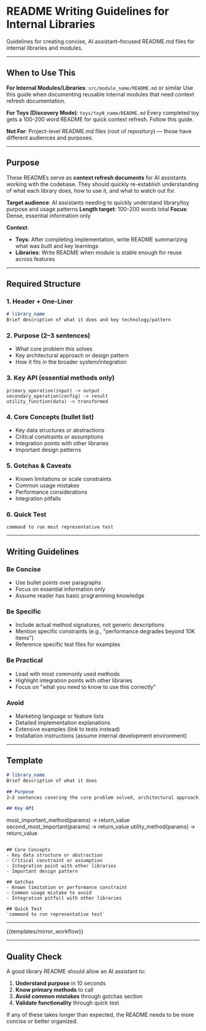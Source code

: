 # README Writing Guidelines for Internal Libraries

Guidelines for creating concise, AI assistant–focused README.md files for internal libraries and modules.

---

## When to Use This

**For Internal Modules/Libraries**: `src/module_name/README.md` or similar
Use this guide when documenting reusable internal modules that need context refresh documentation.

**For Toys (Discovery Mode)**: `toys/toyN_name/README.md`
Every completed toy gets a 100-200 word README for quick context refresh. Follow this guide.

**Not For**: Project-level README.md files (root of repository) — those have different audiences and purposes.

---

## Purpose

These READMEs serve as **context refresh documents** for AI assistants working with the codebase. They should quickly re-establish understanding of what each library does, how to use it, and what to watch out for.

**Target audience**: AI assistants needing to quickly understand library/toy purpose and usage patterns
**Length target**: 100–200 words total
**Focus**: Dense, essential information only

**Context**:
- **Toys**: After completing implementation, write README summarizing what was built and key learnings
- **Libraries**: Write README when module is stable enough for reuse across features

---

## Required Structure

### **1. Header + One-Liner**
```markdown
# library_name
Brief description of what it does and key technology/pattern
```

### **2. Purpose (2–3 sentences)**
- What core problem this solves
- Key architectural approach or design pattern
- How it fits in the broader system/integration

### **3. Key API (essential methods only)**
```
primary_operation(input) -> output
secondary_operation(config) -> result
utility_function(data) -> transformed
```

### **4. Core Concepts (bullet list)**
- Key data structures or abstractions
- Critical constraints or assumptions
- Integration points with other libraries
- Important design patterns

### **5. Gotchas & Caveats**
- Known limitations or scale constraints
- Common usage mistakes
- Performance considerations
- Integration pitfalls

### **6. Quick Test**
```
command to run most representative test
```

---

## Writing Guidelines

### **Be Concise**
- Use bullet points over paragraphs
- Focus on essential information only
- Assume reader has basic programming knowledge

### **Be Specific**
- Include actual method signatures, not generic descriptions
- Mention specific constraints (e.g., "performance degrades beyond 10K items")
- Reference specific test files for examples

### **Be Practical**
- Lead with most commonly used methods
- Highlight integration points with other libraries
- Focus on "what you need to know to use this correctly"

### **Avoid**
- Marketing language or feature lists
- Detailed implementation explanations
- Extensive examples (link to tests instead)
- Installation instructions (assume internal development environment)

---

## Template

```markdown
# library_name
Brief description of what it does

## Purpose
2–3 sentences covering the core problem solved, architectural approach, and role in broader integration.

## Key API
```
most_important_method(params) -> return_value
second_most_important(params) -> return_value
utility_method(params) -> return_value
```

## Core Concepts
- Key data structure or abstraction
- Critical constraint or assumption
- Integration point with other libraries
- Important design pattern

## Gotchas
- Known limitation or performance constraint
- Common usage mistake to avoid
- Integration pitfall with other libraries

## Quick Test
`command to run representative test`
```

---

{{templates/mirror_workflow}}

---

## Quality Check

A good library README should allow an AI assistant to:
1. **Understand purpose** in 10 seconds
2. **Know primary methods** to call
3. **Avoid common mistakes** through gotchas section
4. **Validate functionality** through quick test

If any of these takes longer than expected, the README needs to be more concise or better organized.
